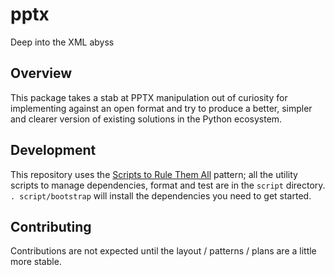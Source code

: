 # pptx
Deep into the XML abyss

## Overview

This package takes a stab at PPTX manipulation out of curiosity for implementing against an open format and try to
produce a better, simpler and clearer version of existing solutions in the Python ecosystem.


## Development

This repository uses the [Scripts to Rule Them All](https://github.com/github/scripts-to-rule-them-all) pattern; all the
utility scripts to manage dependencies, format and test are in the `script` directory. `. script/bootstrap` will install
the dependencies you need to get started.

## Contributing

Contributions are not expected until the layout / patterns / plans are a little more stable.
